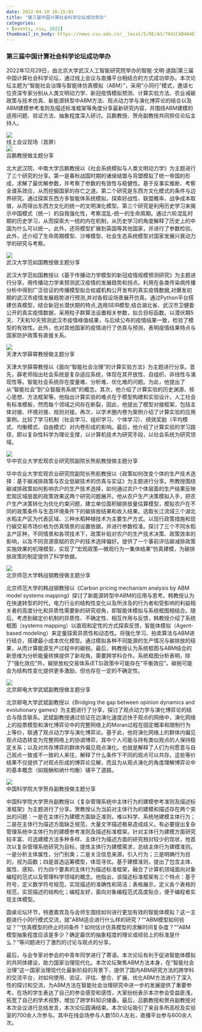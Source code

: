 ```yaml
---
date: 2022-04-10 16:15:01
title: "第三届中国计算社会科学论坛成功举办"
categories:
- [events, csu, 2022]
thumbnail_in_body: https://news.csu.edu.cn/__local/5/8E/A3/7841CAB4A4E71CAF068B76A1825_4889FF0C_1B2205.jpg?e=.jpg
---
```

### <div class="post_flex_center_center">第三届中国计算社会科学论坛成功举办</div>

2022年12月29日，由北京大学武汉人工智能研究院举办的智能·文明·道路|第三届中国计算社会科学论坛，通过线上会议与直播平台相结合的方式成功举办。本次论坛主题为“智能社会治理与智能体仿真模拟（ABM）”，采用“小同行”模式，邀请七位资深专家分别从人类文明动力学、新冠疫情模拟预测、计算实验方法、农业减碳政策与技术仿真、新能源转型中ABM方法、观点动力学与演化博弈论的结合以及ABM建模参考准则及描述标准框架等角度分享最新研究内容，并围绕ABM建模的适用问题、验证方法、抽象程度深入研讨。吕鹏教授、贺舟副教授共同担任论坛主持人。

<div class="post_flex_center_center">
    <img style="max-width: 60%" src="http://mari.hzau.edu.cn/__local/F/06/E6/2475621FC8351150E3110203005_D1C07F94_75A26.png"/>
</div>
<div class="post_flex_center_center">
    线上会议现场（首屏）
</div>

<div class="post_flex_center_center">
    <img style="max-width: 60%" src="http://mari.hzau.edu.cn/__local/0/D8/4C/DBEE8EF826BB7A89B0391024277_7279EACB_38DC4.png"/>
</div>
<div class="post_flex_center_center">
    吕鹏教授做主题分享
</div>

北大武汉院、中南大学吕鹏教授以《社会系统模拟与人类文明动力学》为主题进行了三个研究的分享。第一是春秋战国时期的诸侯结盟与背盟模拟了统一帝国的形成，求解了最优解参数，并考察了参数的有效性与稳健性。基于反事实推断、考察全谱系效应，从而挖掘国家的存亡之道。第二个研究是东西方文化模式的条件与边界研究。通过探索东西方多智能体系统模拟，探索好战性、联盟概率、战争成本取值，从而得出东西方文化的统一的文明演化模型。第三个研究是利用历史学习来揭示中国模式（统一）的自我强化性，考察混乱-统一的生命周期。通过六轮混乱时期的历史学习，从而探索大一统的内在机制，从历史学习的角度解释了历史上的中国为什么可以统一。此外，还将模型扩展到英国等其他国家，并进行了参数检验。此外，还介绍了生命周期模型、沙堆模型、社会生态系统模型对国家发展兴衰动力学的研究与考察。

<div class="post_flex_center_center">
    <img style="max-width: 60%" src="http://mari.hzau.edu.cn/__local/0/D8/4C/DBEE8EF826BB7A89B0391024277_7279EACB_38DC4.png"/>
</div>
<div class="post_flex_center_center">
    武汉大学范如国教授做主题分享
</div>


武汉大学范如国教授以《基于传播动力学模型的新冠疫情规模预测研究》为主题进行分享。用传播动力学来预测武汉疫情的发展趋势和拐点。利用在各类传染病传播分析中得到广泛验证的传播模型拟合权威机构公开发布的真实疫情数据,对爆发初期的武汉市疫情发展趋势进行预测,并对各假设场景展开仿真。通过Python平台搭建仿真模型，结合新冠长潜伏期的特点,选用SEIR模型,结合湖北省、武汉市卫健委公开的真实疫情数据，采用粒子群算法设置相关参数，拟合目标函数。以潜伏期5天、7天和10天预测武汉市疫情峰值结果，与后续公布的疫情结果一致，检验了模型的有效性。此外，也对其他国家的疫情进行了仿真与预测，表明疫情结果特点与国家防护政策有直接关系。

<div class="post_flex_center_center">
    <img style="max-width: 60%" src="http://mari.hzau.edu.cn/__local/F/07/88/35142360580164E881D330F7528_E05872EB_3BBBA.png"/>
</div>
<div class="post_flex_center_center">
    天津大学薛霄教授做主题分享
</div>

天津大学薛霄教授以《面向“智能社会治理”的计算实验方法》为主题进行分享。首先，薛老师指出社会系统是复杂适应系统，体现在其开放性、自组织、非线性与涌现性等。智能社会系统存在度量难、分析难、优化难的问题。为此，他提出了从“智能社会”到“众智服务系统”的概念。其次，他介绍了计算实验的历史渊源、核心思想、方法框架等。他指出计算实验的难点在于模型构建和实验设计。人工社会有标准模板，然而每个领域之间存在断裂，因此，他提出了模型对接框架，包括主体对接、环境对接、规则对接。再次，以学术圈内卷为案例介绍了计算实验的应用案例。比较了学习机制（社会学习、组织学习、个体学习）、绩效奖励（平均模式、均衡模式、自由模式）对内卷形成的影响。最后，他介绍了计算实验的学习路径，即以复杂性科学为理论支撑，以计算机技术为研究手段，以社会系统为研究领域。

<div class="post_flex_center_center">
    <img style="max-width: 60%" src="http://mari.hzau.edu.cn/__local/9/00/F1/B8E6C625AE7BF3FB6C7A182194E_3163A22F_4F6B8.png"/>
</div>
<div class="post_flex_center_center">
    华中农业大学宏观农业研究院副院长熊航教授做主题分享
</div>

华中农业大学宏观农业研究院副院长熊航教授以《政策如何改变个体的生产技术选择：基于碳减排政策与农业低碳技术的仿真与实证》为主题进行分享。熊教授围绕碳减排政策如何影响农户的生产技术选择，如何通过农户个体层面的生产结果反映宏观区域层面的政策效果这两个研究问题展开。他从农户生产决策模拟入手，把农户生产决策转化为优化约束问题，建立单位面积碳排放量估算模型，模拟农户在不同的政策条件与生态环境条件下的碳排放结果和收入结果。选取长江流域三个湖北水稻主产区为代表区域、三种水稻种植技术为主要生产方式。以现行政策措施和现行碳交易市场价格为仿真情景的设置依据，并进行参数校准。探讨了三个不同水稻主产区种，不同情景和各项技术下，政策补贴对农户的生产技术决策、政策效率的影响，以及不同资源禀赋的农户的技术选择偏好。提供了一个事前评估碳减排政策实施效果的机理模型，实现了“宏观政策—微观行为一集体结果”仿真建模，为碳排放政策的制定提供了科学依据。

<div class="post_flex_center_center">
    <img style="max-width: 60%" src="http://mari.hzau.edu.cn/__local/9/48/16/A96665D12AA5A3C7C459359A39F_55779063_54688.png"/>
</div>
<div class="post_flex_center_center">
    北京师范大学韩战钢教授做主题分享
</div>

北京师范大学的韩战钢教授以《Carbon pricing mechanism analysis by ABM model systems mapping》探讨了新能源转型中ABM的应用与思考。韩教授认为在快速转型的时代，电力行业的结构性变化以及所涉及的行为者和受影响的利益相关者的高度分化和异质性需要新的研究视角，即智能体模拟与系统框图相结合。随后，考虑到碳定价机制的异质性、不确定性、相互作用与反馈，韩教授介绍了系统框图（systems mapping）以直观和定性的方式探索反馈，智能体模拟（Agent-based modeling）来定量探索异质性和动态性。将强化学习、拍卖算法与ABM进行结合，搭建最小成本优化模型。通过模拟各种不同能源的生产情况与碳排放的结果，从而计算能源生产过程中的碳税。最后，韩教授认为系统框图与ABM结合的新思维为分析能量转换提供了新视角，需要跨学科合作。系统框图分析表明，除了“强化效应”外，碳排放权交易体系(ETS)政策中可能存在“平衡效应”。碳税可能会为结构性变化提供更多激励，但也存在一定的不确定性。

<div class="post_flex_center_center">
    <img style="max-width: 60%" src="http://mari.hzau.edu.cn/__local/3/3E/0D/A97CEE416FD369E5EA1B896042F_F584ED17_62AB8.png"/>
</div>
<div class="post_flex_center_center">
    北京邮电大学武斌副教授做主题分享
</div>

北京邮电大学武斌副教授以《Bridging the gap between opinion dynamics and evolutionary games》为主题进行了分享，探讨了观点动力学与演化博弈论的结合与隐含联系。武斌副教授通过验证在边演化速度远快于观点的网络中，演化网络上的投票模型和演化博弈论中的完整网络上的Moran过程在固定概率和限制行为上等价，联通了观点动力学与演化博弈论。基于此，他将演化网络上的群体内偏见观点动态转变为完整网络上的协调博弈，其中个人可能与持有类似观点的人保持稳定关系；以及对共存博弈的群体外偏见观点演化。也就是解释了人们为何愿意与自己观点一致或不一致的人来往，解释了什么条件下不同的观点可以共存。这些等价结果不仅提供了对观点形成的博弈论见解，而且为从观点演化的角度理解博弈论中的基本概念（如报酬和纳什均衡）铺平了道路。

<div class="post_flex_center_center">
    <img style="max-width: 60%" src="http://mari.hzau.edu.cn/__local/7/F6/A9/C7D8F3E25AC936F6F45758E1893_B1586D31_441EF.png"/>
</div>
<div class="post_flex_center_center">
    中国科学院大学贺舟副教授做主题分享
</div>

中国科学院大学贺舟副教授以《复杂管理系统中主体行为的建模参考准则及描述标准框架》为主题进行了分享。贺教授认为当前对主体行为的建模和描述存在两个突出的问题：一是在主体行为建模方面缺乏准则，难以科学、系统地建模主体行为；二是在主体行为描述方面缺乏规范，大量文字描述极易造成歧义。有必要提出复杂管理系统中主体行为的建模参考准则及描述标准框架。针对主体行为建模方面研究较丰富、可选建模方法多种多样、主体行为描述方面的研究相对较少的现状，他首次以复杂管理系统研究为目标，提炼主体行为建模需求，总结主体行为建模准则。一是分析主体属性，分门别类；二是关注信息来源，引入行为；三是明确行为目的，视为函数；四是首选运筹模型，体现寻优。基于建模准则，提出了包含主体、属性、感知、行为四个要素的主体行为描述标准框架，融合了计算机领域面向对象编程的范式以及管理科学领域的概念。他指出，该描述标准框架有三个特点：基于符号，定义数学符号规范，实现描述的准确性和简洁；表格展示，定义各个表格的规范，实现描述的结构化；编程友好，面向对象编程范式高度贴合，便于编程者实现主体模型。

圆桌论坛环节，特邀嘉宾及与会师生围绕如何进行更加有效的智能体模拟？这一主题进行小同行模式交流，就“ABM适合进行什么样的研究？”“ABM模型如何验证？”“仿真模型的终止时间条件？如何估计仿真模型的求解时间复杂度？”“ABM模型抽象程度应该是多少？确定最优的抽象程度的理论或经验上的标准是什么？”等问题进行了激烈的讨论与观点的分享。

最后，与会专家对参会的中青年同学进行了寄语。本次论坛有利于促进智能体模拟的共同体建设，助力国家治理现代化。本次论坛聚焦ABM方法本身，在“智能社会治理”这一国家治理现代化最新阶段的背景下，提供了国内ABM研究方法的跨学科的交流平台，对如何使用、验证、评估、整合、扩展、优化ABM方法进行了深入性的探讨和交流，为ABM方法在智能社会治理研究中进一步的发展提供了重要参考。在场的学生表达了自己的参会感受和感悟，大家纷纷表示本次参会受益匪浅，拓宽了自己的学术视野，增加了跨学科知识储备。最后，吕鹏教授和贺舟副教授对本次会议进行总结发言，本次论坛圆满结束。本次论坛吸引了来自多所高校及实验室的700余人次参与。其中在线会场参与人数150人左右，直播平台参与600余人次。
